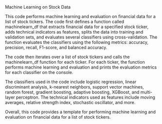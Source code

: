 Machine Learning on Stock Data

This code performs machine learning and evaluation on financial data for a list of stock tickers. The code first defines a function called machinelearn_df that extracts financial data for a specified stock ticker, adds technical indicators as features, splits the data into training and validation sets, and evaluates several classifiers using cross-validation. The function evaluates the classifiers using the following metrics: accuracy, precision, recall, F1-score, and balanced accuracy.

The code then iterates over a list of stock tickers and calls the machinelearn_df function for each ticker. For each ticker, the function performs machine learning and evaluation and prints the evaluation metrics for each classifier on the console.

The classifiers used in the code include logistic regression, linear discriminant analysis, k-nearest neighbors, support vector machines, random forest, gradient boosting, adaptive boosting, XGBoost, and multi-layer perceptron. The technical indicators used as features include moving averages, relative strength index, stochastic oscillator, and more.

Overall, this code provides a template for performing machine learning and evaluation on financial data for a list of stock tickers.
